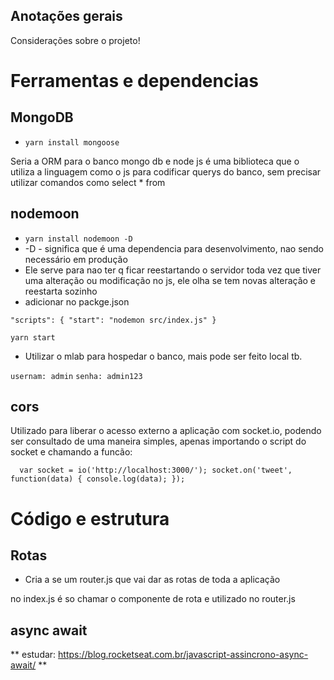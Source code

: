 ## Anotações gerais

Considerações sobre o projeto!

# Ferramentas e dependencias

## MongoDB

- ``yarn install mongoose`` 

Seria a ORM para o banco mongo db e node js
é uma biblioteca que o utiliza a linguagem como o js para codificar querys do banco, sem precisar utilizar comandos como select * from

## nodemoon

- ``yarn install nodemoon -D``
- -D - significa que é uma dependencia para desenvolvimento, nao sendo necessário em produção
- Ele serve para nao ter q ficar reestartando o servidor toda vez que tiver uma alteração ou modificação no js, ele olha se tem novas alteração e reestarta sozinho
- adicionar no packge.json

``"scripts": {
    "start": "nodemon src/index.js"
  }``

  ``yarn start``

- Utilizar o mlab para hospedar o banco, mais pode ser feito local tb.

``usernam: admin``
``senha: admin123``

## cors

Utilizado para liberar o acesso externo a aplicação com socket.io, podendo ser consultado de uma maneira simples, apenas importando o script do socket e chamando a funcão:

`  var socket = io('http://localhost:3000/');
        socket.on('tweet', function(data) {
            console.log(data);
        });`

# Código e estrutura

## Rotas

- Cria a se um router.js que vai dar as rotas de toda a aplicação

no index.js é so chamar o componente de rota e utilizado no router.js

## async await

** estudar: https://blog.rocketseat.com.br/javascript-assincrono-async-await/ **

